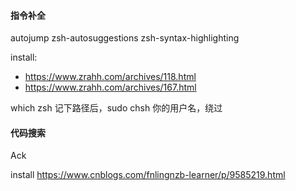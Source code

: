 #### 指令补全

autojump zsh-autosuggestions zsh-syntax-highlighting

install: 

- https://www.zrahh.com/archives/118.html
- https://www.zrahh.com/archives/167.html

which zsh 记下路径后，sudo chsh 你的用户名，绕过



#### 代码搜索

Ack

install https://www.cnblogs.com/fnlingnzb-learner/p/9585219.html



